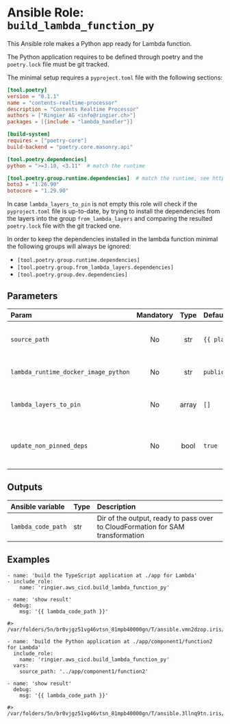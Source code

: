 # Ansible Role: `build_lambda_function_py`

This Ansible role makes a Python app ready for Lambda function.

The Python application requires to be defined through poetry and the `poetry.lock` file must be git tracked.

The minimal setup requires a `pyproject.toml` file with the following sections:

```toml
[tool.poetry]
version = "0.1.1"
name = "contents-realtime-processor"
description = "Contents Realtime Processor"
authors = ["Ringier AG <info@ringier.ch>"]
packages = [{include = "lambda_handler"}]

[build-system]
requires = ["poetry-core"]
build-backend = "poetry.core.masonry.api"

[tool.poetry.dependencies]
python = ">=3.10, <3.11"  # match the runtime

[tool.poetry.group.runtime.dependencies]  # match the runtime, see https://docs.aws.amazon.com/lambda/latest/dg/lambda-runtimes.html
boto3 = "1.26.90"
botocore = "1.29.90"
```

In case `lambda_layers_to_pin` is not empty this role will check if the `pyproject.toml` file is up-to-date, by
trying to install the dependencies from the layers into the group `from_lambda_layers` and comparing the resulted
`poetry.lock` file with the git tracked one.

In order to keep the dependencies installed in the lambda function minimal the following groups will always be ignored:
- `[tool.poetry.group.runtime.dependencies]`
- `[tool.poetry.group.from_lambda_layers.dependencies]`
- `[tool.poetry.group.dev.dependencies]`


## Parameters


| Param                                | Mandatory | Type | Default                       | Description                                                                       |
|:-------------------------------------|:---------:|:----:|:------------------------------|:----------------------------------------------------------------------------------|
| `source_path`                        |    No     | str   | `{{ playbook_dir }}/../app`         | Dir of the TypeScript app, where the corresponding`package.json` is located.    |
| `lambda_runtime_docker_image_python` |    No     | str   | `public.ecr.aws/lambda/python:3.10` | Docker image to use for the build. Refer to [the definition](./defaults/main.yml) |
| `lambda_layers_to_pin`               |    No     | array | `[]`                                | Lambda layers that will be used in order to check whether the pyproject.yml file is up-to-date |
| `update_non_pinned_deps`             |    No     | bool  | `true`                                | Whether the dependencies from the lambda layers for those it is not possible to resolve a version should be added/updated by the role |

## Outputs


| Ansible variable   | Type | Description                                                                    |
|:-------------------|:-----|:-------------------------------------------------------------------------------|
| `lambda_code_path` | str  | Dir of the output, ready to pass over to CloudFormation for SAM transformation |

## Examples

```ansible
- name: 'build the TypeScript application at ./app for Lambda'
- include_role:
    name: 'ringier.aws_cicd.build_lambda_function_py'

- name: 'show result'
  debug:
    msg: '{{ lambda_code_path }}'

#> /var/folders/5n/br0vjgz51vg46vtsn_81mpb40000gn/T/ansible.vmn2dzop.iris/lambda_2d6d9acb7b634c4f5aaa00d19ec6c05f

- name: 'build the Python application at ./app/component1/function2 for Lambda'
  include_role:
    name: 'ringier.aws_cicd.build_lambda_function_py'
  vars:
    source_path: '../app/component1/function2'

- name: 'show result'
  debug:
    msg: '{{ lambda_code_path }}'

#> /var/folders/5n/br0vjgz51vg46vtsn_81mpb40000gn/T/ansible.3llnq9tn.iris/lambda_803d439027c50820fc5d47105fa363a4
```
